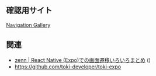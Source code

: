 ## 確認用サイト

[Navigation Gallery](https://toki-dev.vercel.app/tools/expo-navigation-gallery)

## 関連

- [zenn | React Native (Expo)での画面遷移いろいろまとめ](https://zenn.dev/toki_dev/articles/92a08b7bc5758f) ()
- https://github.com/toki-developer/toki-expo

